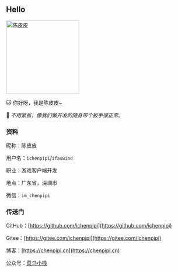 ## Hello

<img src="https://avatars.githubusercontent.com/u/5007047" alt="陈皮皮" width="200">

🐱 你好呀，我是陈皮皮~

🔧 *不用紧张，像我们做开发的随身带个扳手很正常。*

### 资料

昵称：陈皮皮

用户名：`ichenpipi`/`ifaswind`

职业：游戏客户端开发

地点：广东省，深圳市

微信：`im_chenpipi`

### 传送门

GitHub：[https://github.com/ichenpipi](https://github.com/ichenpipi)

Gitee：[https://gitee.com/ichenpipi](https://gitee.com/ichenpipi)

博客：[https://chenpipi.cn](https://chenpipi.cn)

公众号：[菜鸟小栈](https://image.chenpipi.cn/weixin/official-account.png)
